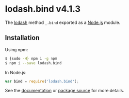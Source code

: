# lodash.bind v4.1.3

The [lodash](https://lodash.com/) method `_.bind` exported as a [Node.js](https://nodejs.org/) module.

## Installation

Using npm:
```bash
$ {sudo -H} npm i -g npm
$ npm i --save lodash.bind
```

In Node.js:
```js
var bind = require('lodash.bind');
```

See the [documentation](https://lodash.com/docs#bind) or [package source](https://github.com/lodash/lodash/blob/4.1.3-npm-packages/lodash.bind) for more details.
